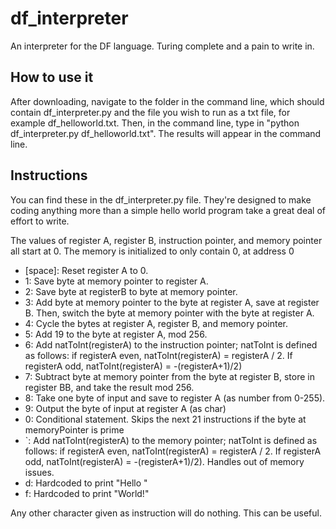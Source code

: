 # df_interpreter
An interpreter for the DF language. Turing complete and a pain to write in. 

## How to use it
After downloading, navigate to the folder in the command line, which should contain df_interpreter.py and the file you wish to run as a txt file, for example df_helloworld.txt. Then, in the command line, type in "python df_interpreter.py df_helloworld.txt". The results will appear in the command line. 

## Instructions
You can find these in the df_interpreter.py file. They're designed to make coding anything more than a simple hello world program take a great deal of effort to write. 

The values of register A, register B, instruction pointer, and memory pointer all start at 0. The memory is initialized to only contain 0, at address 0

* [space]: Reset register A to 0. 
* 1: Save byte at memory pointer to register A. 
* 2: Save byte at registerB to byte at memory pointer. 
* 3: Add byte at memory pointer to the byte at register A, save at register B. Then, switch the byte at memory pointer with the byte at register A. 
* 4: Cycle the bytes at register A, register B, and memory pointer. 
* 5: Add 19 to the byte at register A, mod 256. 
* 6: Add natToInt(registerA) to the instruction pointer; natToInt is defined as follows: if registerA even, natToInt(registerA) = registerA / 2. If registerA odd, natToInt(registerA) = -(registerA+1)/2)
* 7: Subtract byte at memory pointer from the byte at register B, store in register BB, and take the result mod 256. 
* 8: Take one byte of input and save to register A (as number from 0-255). 
* 9: Output the byte of input at register A (as char)
* 0: Conditional statement. Skips the next 21 instructions if the byte at memoryPointer is prime
* \`: Add natToInt(registerA) to the memory pointer; natToInt is defined as follows: if registerA even, natToInt(registerA) = registerA / 2. If registerA odd, natToInt(registerA) = -(registerA+1)/2). Handles out of memory issues. 
* d: Hardcoded to print "Hello "
* f: Hardcoded to print "World!"

Any other character given as instruction will do nothing. This can be useful. 

